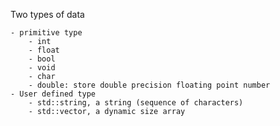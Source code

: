 Two types of data

    - primitive type
        - int 
        - float
        - bool 
        - void 
        - char 
        - double: store double precision floating point number 
    - User defined type
        - std::string, a string (sequence of characters)
        - std::vector, a dynamic size array
